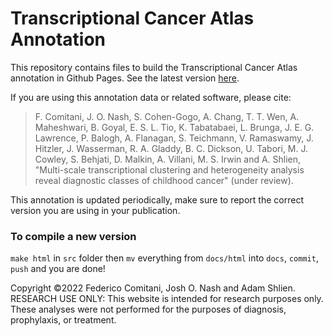 # Transcriptional Cancer Atlas Annotation

This repository contains files to build the Transcriptional Cancer Atlas annotation in Github Pages.
See the latest version [here](https://rna-atlas.github.io/).

If you are using this annotation data or related software, please cite:

> F. Comitani, J. O. Nash, S. Cohen-Gogo, A. Chang, T. T. Wen, A. Maheshwari, B. Goyal, E. S. L. Tio, K. Tabatabaei, L. Brunga, J. E. G. Lawrence, P. Balogh, A. Flanagan, S. Teichmann, V. Ramaswamy, J. Hitzler, J. Wasserman, R. A. Gladdy, B. C. Dickson, U. Tabori, M. J. Cowley, S. Behjati, D. Malkin, A. Villani, M. S. Irwin and A. Shlien, "Multi-scale transcriptional clustering and heterogeneity analysis reveal diagnostic classes of childhood cancer" (under review). 
<!-- https://doi.org/10.5281/zenodo.5788411 -->

This annotation is updated periodically, make sure to report the correct version you are using in your publication.

<!-- maybe the version should be published too -->

### To compile a new version

`make html` in `src` folder then `mv` everything from `docs/html` into `docs`, `commit`, `push` and you are done!

Copyright ©2022 Federico Comitani, Josh O. Nash and Adam Shlien.
RESEARCH USE ONLY: This website is intended for research purposes only. These analyses were not performed for the purposes of diagnosis, prophylaxis, or treatment.
